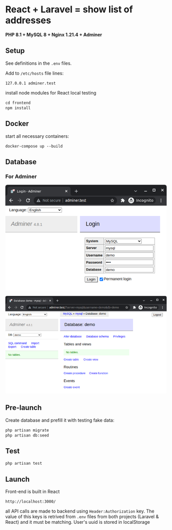 # React + Laravel = show list of addresses

**PHP 8.1 + MySQL 8 + Nginx 1.21.4 + Adminer**

## Setup

See definitions in the `.env` files.

Add to `/etc/hosts` file lines:

```
127.0.0.1 adminer.test
```

install node modules for React local testing

```
cd frontend
npm install
```

## Docker

start all necessary containers:

```
docker-compose up --build
```

## Database

### For Adminer

![adminer-db](./doc/adminer-db.png)

![adminer-db](./doc/adminer-db-logged.png)

## Pre-launch

Create database and prefill it with testing fake data:

```
php artisan migrate
php artisan db:seed
```

## Test

```
php artisan test
```

## Launch

Front-end is built in React

```
http://localhost:3000/
```

all API calls are made to backend using `Header:Authorization` key. The value of this keys is retrived from `.env` files from both projects (Laravel & React) and it must be matching. User's uuid is stored in localStorage 
